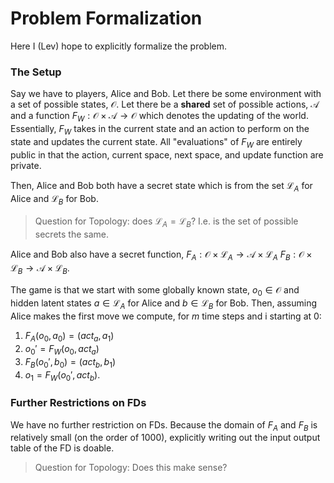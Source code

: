# Problem Formalization
Here I (Lev) hope to explicitly formalize the problem.

### The Setup
Say we have to players, Alice and Bob. Let there be some environment
with a set of possible states, $\mathcal{O}$. Let there be a **shared**
set of possible actions, $\mathcal{A}$ and a function $F_W: \mathcal{O} \times \mathcal{A} \rightarrow \mathcal{O}$ which denotes the updating of the world.
Essentially, $F_W$ takes in the current state and an action to perform on the state and updates the current state. All "evaluations" of $F_W$ are entirely public in that the action, current space, next space, and update function
are private.

Then, Alice and Bob both have a secret state which is from the set $\mathcal{L}_A$ for Alice and $\mathcal{L}_{B}$ for Bob.

> Question for Topology: does $\mathcal{L}_A = \mathcal{L}_B$? I.e. is the set of possible secrets the same.

Alice and Bob also have a secret function,
$F_{A}: \mathcal{O} \times \mathcal{L}_A \rightarrow \mathcal{A} \times \mathcal{L}_A$
$F_{B}: \mathcal{O} \times \mathcal{L}_B \rightarrow \mathcal{A} \times \mathcal{L}_B$.

The game is that we start with some globally known state, $o_0 \in \mathcal{O}$ and hidden latent states $a \in \mathcal{L}_A$ for Alice and $b \in \mathcal{L}_B$ for Bob.
Then, assuming Alice makes the first move we compute, for $m$ time steps and i starting at 0:

1. $F_A(o_0, a_0) = (act_a, a_1)$
2. $o_0' = F_W(o_0, act_a)$
3. $F_B(o_0', b_0) = (act_b, b_1)$
4. $o_1 = F_W(o_0', act_b)$.

### Further Restrictions on FDs
We have no further restriction on FDs. Because the domain of $F_A$ and $F_B$ is
relatively small (on the order of 1000), explicitly writing out the input output table
of the FD is doable.

> Question for Topology: Does this make sense?